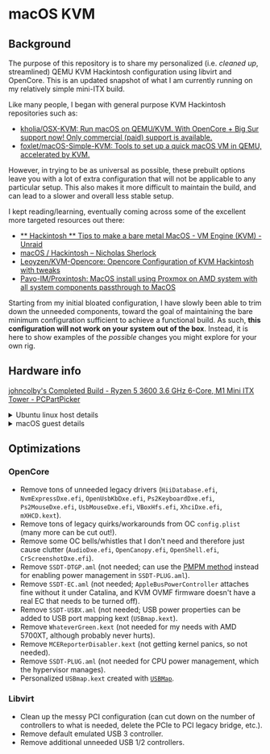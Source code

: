 # macOS KVM

## Background

The purpose of this repository is to share my personalized (i.e. *cleaned up*, streamlined) QEMU KVM Hackintosh configuration using libvirt and OpenCore. This is an updated snapshot of what I am currently running on my relatively simple mini-ITX build.

Like many people, I began with general purpose KVM Hackintosh repositories such as:

- [kholia/OSX-KVM: Run macOS on QEMU/KVM. With OpenCore + Big Sur support now! Only commercial (paid) support is available.](https://github.com/kholia/OSX-KVM)
- [foxlet/macOS-Simple-KVM: Tools to set up a quick macOS VM in QEMU, accelerated by KVM.](https://github.com/foxlet/macOS-Simple-KVM)

However, in trying to be as universal as possible, these prebuilt options leave you with a lot of extra configuration that will not be applicable to any particular setup. This also makes it more difficult to maintain the build, and can lead to a slower and overall less stable setup.

I kept reading/learning, eventually coming across some of the excellent more targeted resources out there:

- [** Hackintosh ** Tips to make a bare metal MacOS - VM Engine (KVM) - Unraid](https://forums.unraid.net/topic/84430-hackintosh-tips-to-make-a-bare-metal-macos/)
- [macOS / Hackintosh – Nicholas Sherlock](https://www.nicksherlock.com/category/macos/)
- [Leoyzen/KVM-Opencore: Opencore Configuration of KVM Hackintosh with tweaks](https://github.com/Leoyzen/KVM-Opencore)
- [Pavo-IM/Proxintosh: MacOS install using Proxmox on AMD system with all system components passthrough to MacOS](https://github.com/Pavo-IM/Proxintosh)

Starting from my initial bloated configuration, I have slowly been able to trim down the unneeded components, toward the goal of maintaining the bare minimum configuration sufficient to achieve a functional build. As such, **this configuration will not work on your system out of the box**. Instead, it is here to show examples of the *possible* changes you might explore for your own rig.

## Hardware info

[johncolby's Completed Build - Ryzen 5 3600 3.6 GHz 6-Core, M1 Mini ITX Tower - PCPartPicker](https://pcpartpicker.com/b/ZGn7YJ)

<details>
  <summary>Ubuntu linux host details</summary>

```
❯ inxi -Faz
System:    Kernel: 5.8.0-18-generic x86_64 bits: 64 compiler: N/A
           parameters: BOOT_IMAGE=/vmlinuz-5.8.0-18-generic root=/dev/mapper/vgubuntu-root ro modprobe.blacklist=amdgpu
           quiet splash amd_iommu=on iommu=pt vt.handoff=7
           Console: tty 2 dm: GDM3 3.36.3 Distro: Ubuntu 20.04.1 LTS (Focal Fossa)
Machine:   Type: Desktop Mobo: Gigabyte model: B550I AORUS PRO AX v: x.x serial: <filter> UEFI: American Megatrends
           v: F10 date: 09/18/2020
CPU:       Topology: 6-Core model: AMD Ryzen 5 3600 bits: 64 type: MT MCP arch: Zen family: 17 (23) model-id: 71 (113)
           stepping: N/A microcode: 8701021 L2 cache: 3072 KiB
           flags: avx avx2 lm nx pae sse sse2 sse3 sse4_1 sse4_2 sse4a ssse3 svm bogomips: 86237
           Speed: 2467 MHz min/max: 2200/3600 MHz boost: enabled Core speeds (MHz): 1: 2762 2: 2478 3: 2195 4: 2195
           5: 1863 6: 2196 7: 2196 8: 2196 9: 2157 10: 2722 11: 1862 12: 2193
           Vulnerabilities: Type: itlb_multihit status: Not affected
           Type: l1tf status: Not affected
           Type: mds status: Not affected
           Type: meltdown status: Not affected
           Type: spec_store_bypass mitigation: Speculative Store Bypass disabled via prctl and seccomp
           Type: spectre_v1 mitigation: usercopy/swapgs barriers and __user pointer sanitization
           Type: spectre_v2 mitigation: Full AMD retpoline, IBPB: conditional, STIBP: conditional, RSB filling
           Type: srbds status: Not affected
           Type: tsx_async_abort status: Not affected
Graphics:  Device-1: Advanced Micro Devices [AMD/ATI] Navi 10 [Radeon RX 5600 OEM/5600 XT / 5700/5700 XT]
           vendor: Sapphire Limited driver: vfio-pci v: 0.2 bus ID: 0a:00.0 chip ID: 1002:731f
           Display: server: X.org 1.20.8 driver: ati,fbdev unloaded: modesetting,radeon,vesa compositor: gnome-shell
           tty: 124x39
           Message: Advanced graphics data unavailable in console. Try -G --display
Audio:     Device-1: Advanced Micro Devices [AMD/ATI] Navi 10 HDMI Audio driver: vfio-pci v: 0.2 bus ID: 0a:00.1
           chip ID: 1002:ab38
           Device-2: Advanced Micro Devices [AMD] Starship/Matisse HD Audio vendor: Gigabyte driver: vfio-pci v: 0.2
           bus ID: 0c:00.4 chip ID: 1022:1487
           Sound Server: ALSA v: k5.8.0-18-generic
Network:   Device-1: Realtek RTL8125 2.5GbE vendor: Gigabyte driver: r8125 v: 9.003.05-NAPI port: f000 bus ID: 06:00.0
           chip ID: 10ec:8125
           IF: eno1 state: up speed: 1000 Mbps duplex: full mac: <filter>
           Device-2: Intel Wi-Fi 6 AX200 driver: iwlwifi v: kernel port: f000 bus ID: 07:00.0 chip ID: 8086:2723
           IF: wlp7s0 state: down mac: <filter>
           IF-ID-1: br0 state: up speed: 1000 Mbps duplex: unknown mac: <filter>
           IF-ID-2: virbr0 state: down mac: <filter>
           IF-ID-3: virbr0-nic state: down mac: <filter>
           IF-ID-4: vnet0 state: unknown speed: 10 Mbps duplex: full mac: <filter>
Drives:    Local Storage: total: 931.51 GiB used: 649.87 GiB (69.8%)
           SMART Message: Required tool smartctl not installed. Check --recommends
           ID-1: /dev/nvme0n1 vendor: Samsung model: SSD 970 EVO Plus 1TB size: 931.51 GiB block size: physical: 512 B
           logical: 512 B speed: 31.6 Gb/s lanes: 4 serial: <filter> rev: 2B2QEXM7 scheme: GPT
Partition: ID-1: / raw size: 929.32 GiB size: 913.74 GiB (98.32%) used: 649.43 GiB (71.1%) fs: ext4 dev: /dev/dm-1
           ID-2: /boot raw size: 732.0 MiB size: 704.5 MiB (96.24%) used: 409.6 MiB (58.1%) fs: ext4 dev: /dev/nvme0n1p2
           ID-3: swap-1 size: 976.0 MiB used: 30.8 MiB (3.2%) fs: swap swappiness: 60 (default)
           cache pressure: 100 (default) dev: /dev/dm-2
Sensors:   System Temperatures: cpu: 45.4 C mobo: N/A
           Fan Speeds (RPM): N/A
Info:      Processes: 355 Uptime: 2h 42m Memory: 31.31 GiB used: 25.84 GiB (82.5%) Init: systemd v: 245 runlevel: 5
           target: graphical.target Compilers: gcc: 9.3.0 alt: 9 Shell: zsh v: 5.8 running in: tty 2 (SSH) inxi: 3.0.38
```
```
❯ for g in `find /sys/kernel/iommu_groups/* -maxdepth 0 -type d | sort -V`; do
    echo "IOMMU Group ${g##*/}:"
    for d in $g/devices/*; do
        echo -e "\t$(lspci -nns ${d##*/})"
    done;
done;
IOMMU Group 0:
  00:01.0 Host bridge [0600]: Advanced Micro Devices, Inc. [AMD] Starship/Matisse PCIe Dummy Host Bridge [1022:1482]
IOMMU Group 1:
  00:01.1 PCI bridge [0604]: Advanced Micro Devices, Inc. [AMD] Starship/Matisse GPP Bridge [1022:1483]
IOMMU Group 2:
  00:01.2 PCI bridge [0604]: Advanced Micro Devices, Inc. [AMD] Starship/Matisse GPP Bridge [1022:1483]
IOMMU Group 3:
  00:02.0 Host bridge [0600]: Advanced Micro Devices, Inc. [AMD] Starship/Matisse PCIe Dummy Host Bridge [1022:1482]
IOMMU Group 4:
  00:03.0 Host bridge [0600]: Advanced Micro Devices, Inc. [AMD] Starship/Matisse PCIe Dummy Host Bridge [1022:1482]
IOMMU Group 5:
  00:03.1 PCI bridge [0604]: Advanced Micro Devices, Inc. [AMD] Starship/Matisse GPP Bridge [1022:1483]
IOMMU Group 6:
  00:04.0 Host bridge [0600]: Advanced Micro Devices, Inc. [AMD] Starship/Matisse PCIe Dummy Host Bridge [1022:1482]
IOMMU Group 7:
  00:05.0 Host bridge [0600]: Advanced Micro Devices, Inc. [AMD] Starship/Matisse PCIe Dummy Host Bridge [1022:1482]
IOMMU Group 8:
  00:07.0 Host bridge [0600]: Advanced Micro Devices, Inc. [AMD] Starship/Matisse PCIe Dummy Host Bridge [1022:1482]
IOMMU Group 9:
  00:07.1 PCI bridge [0604]: Advanced Micro Devices, Inc. [AMD] Starship/Matisse Internal PCIe GPP Bridge 0 to bus[E:B] [1022:1484]
IOMMU Group 10:
  00:08.0 Host bridge [0600]: Advanced Micro Devices, Inc. [AMD] Starship/Matisse PCIe Dummy Host Bridge [1022:1482]
IOMMU Group 11:
  00:08.1 PCI bridge [0604]: Advanced Micro Devices, Inc. [AMD] Starship/Matisse Internal PCIe GPP Bridge 0 to bus[E:B] [1022:1484]
IOMMU Group 12:
  00:14.0 SMBus [0c05]: Advanced Micro Devices, Inc. [AMD] FCH SMBus Controller [1022:790b] (rev 61)
  00:14.3 ISA bridge [0601]: Advanced Micro Devices, Inc. [AMD] FCH LPC Bridge [1022:790e] (rev 51)
IOMMU Group 13:
  00:18.0 Host bridge [0600]: Advanced Micro Devices, Inc. [AMD] Matisse Device 24: Function 0 [1022:1440]
  00:18.1 Host bridge [0600]: Advanced Micro Devices, Inc. [AMD] Matisse Device 24: Function 1 [1022:1441]
  00:18.2 Host bridge [0600]: Advanced Micro Devices, Inc. [AMD] Matisse Device 24: Function 2 [1022:1442]
  00:18.3 Host bridge [0600]: Advanced Micro Devices, Inc. [AMD] Matisse Device 24: Function 3 [1022:1443]
  00:18.4 Host bridge [0600]: Advanced Micro Devices, Inc. [AMD] Matisse Device 24: Function 4 [1022:1444]
  00:18.5 Host bridge [0600]: Advanced Micro Devices, Inc. [AMD] Matisse Device 24: Function 5 [1022:1445]
  00:18.6 Host bridge [0600]: Advanced Micro Devices, Inc. [AMD] Matisse Device 24: Function 6 [1022:1446]
  00:18.7 Host bridge [0600]: Advanced Micro Devices, Inc. [AMD] Matisse Device 24: Function 7 [1022:1447]
IOMMU Group 14:
  01:00.0 Network controller [0280]: Broadcom Inc. and subsidiaries BCM4360 802.11ac Wireless Network Adapter [14e4:43a0] (rev 03)
IOMMU Group 15:
  02:00.0 USB controller [0c03]: Advanced Micro Devices, Inc. [AMD] Device [1022:43ee]
  02:00.1 SATA controller [0106]: Advanced Micro Devices, Inc. [AMD] Device [1022:43eb]
  02:00.2 PCI bridge [0604]: Advanced Micro Devices, Inc. [AMD] Device [1022:43e9]
  03:00.0 PCI bridge [0604]: Advanced Micro Devices, Inc. [AMD] Device [1022:43ea]
  03:04.0 PCI bridge [0604]: Advanced Micro Devices, Inc. [AMD] Device [1022:43ea]
  03:08.0 PCI bridge [0604]: Advanced Micro Devices, Inc. [AMD] Device [1022:43ea]
  03:09.0 PCI bridge [0604]: Advanced Micro Devices, Inc. [AMD] Device [1022:43ea]
  05:00.0 Non-Volatile memory controller [0108]: Samsung Electronics Co Ltd NVMe SSD Controller SM981/PM981/PM983 [144d:a808]
  06:00.0 Ethernet controller [0200]: Realtek Semiconductor Co., Ltd. RTL8125 2.5GbE Controller [10ec:8125] (rev 05)
  07:00.0 Network controller [0280]: Intel Corporation Wi-Fi 6 AX200 [8086:2723] (rev 1a)
IOMMU Group 16:
  08:00.0 PCI bridge [0604]: Advanced Micro Devices, Inc. [AMD/ATI] Navi 10 XL Upstream Port of PCI Express Switch [1002:1478] (rev c1)
IOMMU Group 17:
  09:00.0 PCI bridge [0604]: Advanced Micro Devices, Inc. [AMD/ATI] Navi 10 XL Downstream Port of PCI Express Switch [1002:1479]
IOMMU Group 18:
  0a:00.0 VGA compatible controller [0300]: Advanced Micro Devices, Inc. [AMD/ATI] Navi 10 [Radeon RX 5600 OEM/5600 XT / 5700/5700 XT] [1002:731f] (rev c1)
IOMMU Group 19:
  0a:00.1 Audio device [0403]: Advanced Micro Devices, Inc. [AMD/ATI] Navi 10 HDMI Audio [1002:ab38]
IOMMU Group 20:
  0b:00.0 Non-Essential Instrumentation [1300]: Advanced Micro Devices, Inc. [AMD] Starship/Matisse PCIe Dummy Function [1022:148a]
IOMMU Group 21:
  0c:00.0 Non-Essential Instrumentation [1300]: Advanced Micro Devices, Inc. [AMD] Starship/Matisse Reserved SPP [1022:1485]
IOMMU Group 22:
  0c:00.1 Encryption controller [1080]: Advanced Micro Devices, Inc. [AMD] Starship/Matisse Cryptographic Coprocessor PSPCPP [1022:1486]
IOMMU Group 23:
  0c:00.3 USB controller [0c03]: Advanced Micro Devices, Inc. [AMD] Matisse USB 3.0 Host Controller [1022:149c]
IOMMU Group 24:
  0c:00.4 Audio device [0403]: Advanced Micro Devices, Inc. [AMD] Starship/Matisse HD Audio Controller [1022:1487]
```
</details>

<details>
  <summary>macOS guest details</summary>

![Screen Shot 2021-04-05 at 8 24 09 PM](https://user-images.githubusercontent.com/473295/113655207-3c680e80-964e-11eb-9629-4ebd3df97f1a.png)
![Screen Shot 2021-04-05 at 8 24 34 PM](https://user-images.githubusercontent.com/473295/113655264-56a1ec80-964e-11eb-8350-791e9b84d1c8.png)
![Screen Shot 2021-04-05 at 8 27 41 PM](https://user-images.githubusercontent.com/473295/113655293-615c8180-964e-11eb-989d-7a631861a613.png)
</details>

## Optimizations 

### OpenCore

- Remove tons of unneeded legacy drivers (`HiiDatabase.efi`, `NvmExpressDxe.efi`, `OpenUsbKbDxe.efi`, `Ps2KeyboardDxe.efi`, `Ps2MouseDxe.efi`, `UsbMouseDxe.efi`, `VBoxHfs.efi`, `XhciDxe.efi`, `mXHCD.kext`).
- Remove tons of legacy quirks/workarounds from OC `config.plist` (many more can be cut out!).
- Remove some OC bells/whistles that I don't need and therefore just cause clutter (`AudioDxe.efi`, `OpenCanopy.efi`, `OpenShell.efi`, `CrScreenshotDxe.efi`).
- Remove `SSDT-DTGP.aml` (not needed; can use the [PMPM method](https://dortania.github.io/Getting-Started-With-ACPI/Universal/plug-methods/manual.html) instead for enabling power management in `SSDT-PLUG.aml`).
- Remove `SSDT-EC.aml` (not needed; `AppleBusPowerController` attaches fine without it under Catalina, and KVM OVMF firmware doesn't have a real EC that needs to be turned off).
- Remove `SSDT-USBX.aml` (not needed; USB power properties can be added to USB port mapping kext (`USBmap.kext`).
- Remove `WhateverGreen.kext` (not needed for my needs with AMD 5700XT, although probably never hurts).
- Remove `MCEReporterDisabler.kext` (not getting kernel panics, so not needed).
- Remove `SSDT-PLUG.aml` (not needed for CPU power management, which the hypervisor manages).
- Personalized `USBmap.kext` created with [`USBMap`](https://github.com/corpnewt/USBMap).

### Libvirt

- Clean up the messy PCI configuration (can cut down on the number of controllers to what is needed, delete the PCIe to PCI legacy bridge, etc.).
- Remove default emulated USB 3 controller.
- Remove additional unneeded USB 1/2 controllers.